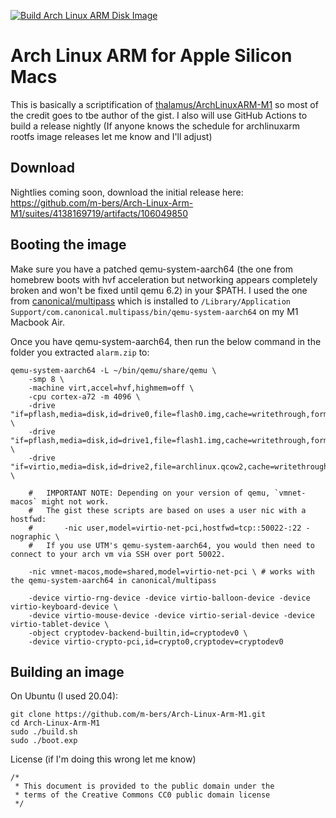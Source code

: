 [![Build Arch Linux ARM Disk Image](https://github.com/m-bers/Arch-Linux-Arm-M1/actions/workflows/build.yaml/badge.svg)](https://github.com/m-bers/Arch-Linux-Arm-M1/actions/workflows/build.yaml)
# Arch Linux ARM for Apple Silicon Macs

This is basically a scriptification of 
[thalamus/ArchLinuxARM-M1](https://gist.github.com/thalamus/561d028ff5b66310fac1224f3d023c12) so most of the credit goes to tbe author of the gist. 
I also will use GitHub Actions to build a release nightly (If anyone knows the schedule for archlinuxarm rootfs image releases let me know and I'll adjust)
## Download

Nightlies coming soon, download the initial release here: https://github.com/m-bers/Arch-Linux-Arm-M1/suites/4138169719/artifacts/106049850

## Booting the image

Make sure you have a patched qemu-system-aarch64 (the one from homebrew boots with hvf acceleration but networking appears completely broken and won't be fixed until qemu 6.2) in your $PATH. I used the one from [canonical/multipass](https://github.com/canonical/multipass/issues/1857#issuecomment-932232353) which is installed to `/Library/Application Support/com.canonical.multipass/bin/qemu-system-aarch64` on my M1 Macbook Air. 

Once you have qemu-system-aarch64, then run the below command in the folder you extracted `alarm.zip` to:
```
qemu-system-aarch64 -L ~/bin/qemu/share/qemu \
	-smp 8 \
	-machine virt,accel=hvf,highmem=off \
	-cpu cortex-a72 -m 4096 \
	-drive "if=pflash,media=disk,id=drive0,file=flash0.img,cache=writethrough,format=raw" \
	-drive "if=pflash,media=disk,id=drive1,file=flash1.img,cache=writethrough,format=raw" \
	-drive "if=virtio,media=disk,id=drive2,file=archlinux.qcow2,cache=writethrough,format=qcow2" \

    #   IMPORTANT NOTE: Depending on your version of qemu, `vmnet-macos` might not work. 
    #   The gist these scripts are based on uses a user nic with a hostfwd:
    #       -nic user,model=virtio-net-pci,hostfwd=tcp::50022-:22 -nographic \
    #   If you use UTM's qemu-system-aarch64, you would then need to connect to your arch vm via SSH over port 50022. 

	-nic vmnet-macos,mode=shared,model=virtio-net-pci \ # works with the qemu-system-aarch64 in canonical/multipass

	-device virtio-rng-device -device virtio-balloon-device -device virtio-keyboard-device \
	-device virtio-mouse-device -device virtio-serial-device -device virtio-tablet-device \
	-object cryptodev-backend-builtin,id=cryptodev0 \
	-device virtio-crypto-pci,id=crypto0,cryptodev=cryptodev0
```
## Building an image

On Ubuntu (I used 20.04):
```
git clone https://github.com/m-bers/Arch-Linux-Arm-M1.git
cd Arch-Linux-Arm-M1
sudo ./build.sh
sudo ./boot.exp
```

License (if I'm doing this wrong let me know)
```
/* 
 * This document is provided to the public domain under the 
 * terms of the Creative Commons CC0 public domain license
 */
```
